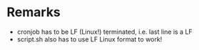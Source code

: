# Remarks

- cronjob has to be LF (Linux!) terminated, i.e. last line is a LF
- script.sh also has to use LF Linux format to work!
